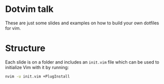 # Dotvim talk

These are just some slides and examples on how to build your own dotfiles for
vim.

# Structure

Each slide is on a folder and includes an `init.vim` file which can be used to
initialize Vim with it by running:

```sh
nvim -u init.vim +PlugInstall
```


